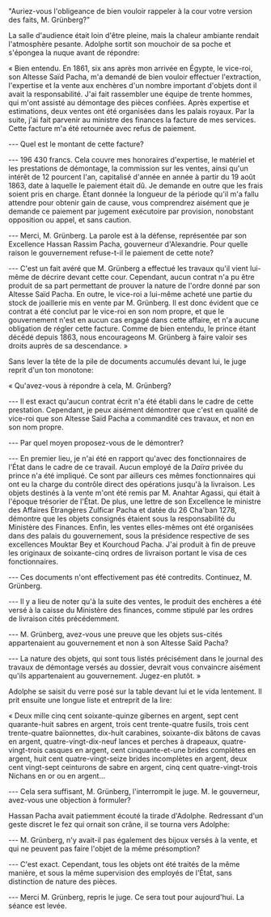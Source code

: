 <!--
C01S06: Audience
Résumé: première audience du 6 mai 1876
Références:
 - https://gallica.bnf.fr/ark:/12148/bpt6k5406990b/f475.item.r=grunberg
Personnages:
 - Adolphe Grünberg
 - L'huissier Mohamed Abani
 - S.E. Hassen Rassim Pacha, Gouverneur d'Alexandrie, représentant le
   gouvernement d'Egypte (cf. https://books.google.ch/books?id=cLkcRJ1Me3MC&lpg=PA87&hl=fr&pg=PA87 et https://jguaa2.journals.ekb.eg/article_16154_c7fc2621ff3df432c256aaf467b32674.pdf)
 - La cour
 - Mentions de Saïd Pacha (décédé en 1863): https://en.wikipedia.org/wiki/Sa%27id_of_Egypt

-->

##


"Auriez-vous l'obligeance de bien vouloir rappeler à la cour votre version
des faits, M. Grünberg?"

La salle d'audience était loin d'être pleine, mais la chaleur ambiante rendait
l'atmosphère pesante. Adolphe sortit son mouchoir de sa poche et s'épongea la
nuque avant de répondre:

<!-- FIXME: quel terme utiliser dans le contexte socio-culturel? -->

« Bien entendu. En 1861, six ans après mon arrivée en Égypte, le
vice-roi, son Altesse Saïd Pacha, m'a demandé de bien vouloir effectuer
l'extraction, l'expertise et la vente aux enchères d'un nombre important
d'objets dont il avait la responsabilité.
J'ai fait rassembler une équipe de trente hommes, qui m'ont assisté au
démontage des pièces confiées. 
Après expertise et estimations, deux ventes ont été organisées
dans les palais royaux.
Par la suite, j'ai fait parvenir au ministre des finances la facture de mes
services. Cette facture m'a été retournée avec refus de paiement.

--- Quel est le montant de cette facture?

--- 196 430 francs. Cela couvre mes honoraires d'expertise, le matériel et les
prestations de démontage, la commission sur les ventes, ainsi qu'un intérêt de
12 pourcent l'an, capitalisé d'année en année à partir du 19 août 1863, date
à laquelle le paiement était dû. Je demande en outre que les frais soient pris en
charge. Étant donnée la longueur de la période qu'il m'a fallu attendre pour
obtenir gain de cause, vous comprendrez aisément que je demande ce paiement par
jugement exécutoire par provision, nonobstant opposition ou appel, et sans
caution.

--- Merci, M. Grünberg.
La parole est à la défense, représentée par son Excellence Hassan Rassim
Pacha, gouverneur d'Alexandrie. Pour quelle raison le gouvernement refuse-t-il
le paiement de cette note?

--- C'est un fait avéré que M. Grünberg a effectué les travaux qu'il vient lui-même 
de décrire devant cette cour. Cependant, aucun contrat n'a pu être produit de
sa part permettant de prouver la nature de l'ordre donné par son Altesse Saïd
Pacha. En outre, le vice-roi a lui-même acheté une partie du stock de
joaillerie mis en vente par M. Grünberg. Il est donc évident que ce contrat
a été conclut par le vice-roi en son nom propre, et que le gouvernement n'est
en aucun cas engagé dans cette affaire, et n'a aucune obligation de régler
cette facture.
Comme de bien entendu, le prince étant décédé depuis 1863, nous
encourageons M. Grünberg à faire valoir ses droits auprès de sa descendance. »

Sans lever la tête de la pile de documents accumulés devant lui, le juge reprit
d'un ton monotone:


« Qu'avez-vous à répondre à cela, M. Grünberg?

--- Il est exact qu'aucun contrat écrit n'a été établi dans le cadre de cette
prestation. Cependant, je peux aisément démontrer que c'est en qualité de
vice-roi que son Altesse Saïd Pacha a commandité ces travaux, et non en son nom
propre.


--- Par quel moyen proposez-vous de le démontrer?

--- En premier lieu, je n'ai été en rapport qu'avec des fonctionnaires de
l'État dans le cadre de ce travail. Aucun employé de la *Daïra* privée du
prince n'a été impliqué. Ce sont par ailleurs ces mêmes fonctionnaires qui ont
eu la charge du contrôle direct des opérations jusqu'à la livraison.
Les objets destinés à la vente m'ont été remis par M. Anahtar Agassi, qui était
à l'époque trésorier de l'État.
De plus, une lettre de son Excellence le ministre des Affaires Étrangères
Zulficar Pacha et datée du 26 Cha'ban 1278, démontre que les objets consignés
étaient sous la responsabilité du Ministère des Finances.
Enfin, les ventes elles-mêmes ont été organisées dans des palais du
gouvernement, sous la présidence respective de ses excellences Mouktar Bey et
Kourchoud Pacha. J'ai produit à fin de preuve les originaux de soixante-cinq
ordres de livraison portant le visa de ces fonctionnaires.

--- Ces documents n'ont effectivement pas été contredits. Continuez, M.
Grünberg.

--- Il y a lieu de noter qu'à la suite des ventes, le produit des enchères
a été versé à la caisse du Ministère des finances, comme stipulé par les ordres
de livraison cités précédemment.

--- M. Grünberg, avez-vous une preuve que les objets sus-cités appartenaient au
gouvernement et non à son Altesse Saïd Pacha?

--- La nature des objets, qui sont tous listés précisément dans le journal des
travaux de démontage versés au dossier, devrait vous convaincre aisément qu'ils
appartenaient au gouvernement. Jugez-en plutôt. »

Adolphe se saisit du verre posé sur la table devant lui et le vida lentement.
Il prit ensuite une longue liste et entreprit de la lire:

« Deux mille cinq cent soixante-quinze gibernes en argent,
sept cent quarante-huit sabres en argent,
trois cent trente-quatre fusils,
trois cent trente-quatre baïonnettes,
dix-huit carabines,
soixante-dix bâtons de cavas en argent,
quatre-vingt-dix-neuf lances et perches à drapeaux,
quatre-vingt-trois casques en argent,
cent cinquante-et-une brides complètes en argent,
huit cent quatre-vingt-seize brides incomplètes en argent,
deux cent vingt-sept ceinturons de sabre en argent,
cinq cent quatre-vingt-trois Nichans en or ou en argent…

--- Cela sera suffisant, M. Grünberg, l'interrompit le juge.  M. le gouverneur,
avez-vous une objection à formuler?


Hassan Pacha avait patiemment écouté la tirade d'Adolphe. Redressant d'un geste
discret le fez qui ornait son crâne, il se tourna vers Adolphe:

--- M. Grünberg, n'y avait-il pas également des bijoux versés à la vente, et
qui ne peuvent pas faire l'objet de la même présomption?

--- C'est exact. Cependant, tous les objets ont été traités de la même manière,
et sous la même supervision des employés de l'État, sans distinction de nature
des pièces.

--- Merci M. Grünberg, repris le juge. Ce sera tout pour aujourd'hui. La séance
est levée.


